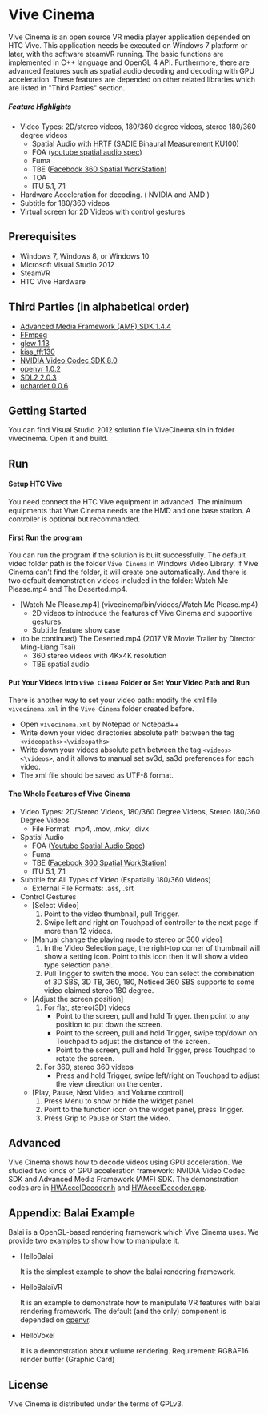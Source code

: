 # Vive Cinema

Vive Cinema is an open source VR media player application depended on HTC Vive. This application needs be executed on Windows 7 platform or later, with the software steamVR running. The basic functions are implemented in C++ language and OpenGL 4 API. Furthermore, there are advanced features such as spatial audio decoding and decoding with GPU acceleration. These features are depended on other related libraries which are listed in "Third Parties" section.

##### Feature Highlights

* Video Types: 2D/stereo videos, 180/360 degree videos, stereo 180/360 degree videos
     * Spatial Audio with HRTF (SADIE Binaural Measurement KU100)
     * FOA ([youtube spatial audio spec](https://github.com/google/spatial-media/blob/master/docs/spatial-audio-rfc.md))
     * Fuma
     * TBE ([Facebook 360 Spatial WorkStation](https://facebook360.fb.com/spatial-workstation/))
     * TOA
     * ITU 5.1, 7.1
* Hardware Acceleration for decoding. ( NVIDIA and AMD )
* Subtitle for 180/360 videos
* Virtual screen for 2D Videos with control gestures
    
## Prerequisites

* Windows 7, Windows 8, or Windows 10
* Microsoft Visual Studio 2012
* SteamVR
* HTC Vive Hardware

## Third Parties (in alphabetical order)

* [Advanced Media Framework (AMF) SDK 1.4.4](https://github.com/GPUOpen-LibrariesAndSDKs/AMF)
* [FFmpeg](https://github.com/FFmpeg/FFmpeg)
* [glew 1.13](http://glew.sourceforge.net/)
* [kiss_fft130](https://sourceforge.net/projects/kissfft/)
* [NVIDIA Video Codec SDK 8.0](https://developer.nvidia.com/nvidia-video-codec-sdk)
* [openvr 1.0.2](https://github.com/ValveSoftware/openvr/releases/tag/v1.0.2)
* [SDL2 2.0.3](https://www.libsdl.org/) 
* [uchardet 0.0.6](https://github.com/BYVoid/uchardet)

## Getting Started

You can find Visual Studio 2012 solution file ViveCinema.sln in folder vivecinema. Open it and build.
        
## Run

#### Setup HTC Vive  
        
You need connect the HTC Vive equipment in advanced. The minimum equipments that Vive Cinema needs are the HMD and one base station. A controller is optional but recommanded.

#### First Run the program

You can run the program if the solution is built successfully. The default video folder path is the folder `Vive Cinema` in Windows Video Library. If Vive Cinema can’t find the folder, it will create one automatically. And there is two default demonstration videos included in the folder: Watch Me Please.mp4 and The Deserted.mp4. 
* [Watch Me Please.mp4] (vivecinema/bin/videos/Watch Me Please.mp4)
     * 2D videos to introduce the features of Vive Cinema and supportive gestures.
     * Subtitle feature show case
* (to be continued) The Deserted.mp4 (2017 VR Movie Trailer by Director Ming-Liang Tsai)
     * 360 stereo videos with 4Kx4K resolution
     * TBE spatial audio

#### Put Your Videos Into `Vive Cinema` Folder or Set Your Video Path and Run
 
There is another way to set your video path: modify the xml file `vivecinema.xml` in the `Vive Cinema` folder created before.
* Open `vivecinema.xml` by Notepad or Notepad++
* Write down your video directories absolute path between the tag `<videopaths><\videopaths>`
* Write down your videos absolute path between the tag `<videos><\videos>`, and it allows to manual set sv3d, sa3d preferences for each video.
* The xml file should be saved as UTF-8 format. 


#### The Whole Features of Vive Cinema

* Video Types: 2D/Stereo Videos, 180/360 Degree Videos, Stereo 180/360 Degree Videos
     * File Format: .mp4, .mov, .mkv, .divx
* Spatial Audio 
     * FOA ([Youtube Spatial Audio Spec](https://github.com/google/spatial-media/blob/master/docs/spatial-audio-rfc.md))
     * Fuma
     * TBE ([Facebook 360 Spatial WorkStation](https://facebook360.fb.com/spatial-workstation/))
     * ITU 5.1, 7.1
* Subtitle for All Types of Video (Espatially 180/360 Videos)
     * External File Formats: .ass, .srt
* Control Gestures
     * [Select Video] 
          1. Point to the video thumbnail, pull Trigger.
          2. Swipe left and right on Touchpad of controller to the next page if more than 12 videos.
     * [Manual change the playing mode to stereo or 360 video]
          1. In the Video Selection page, the right-top corner of thumbnail will show a setting icon. Point to this icon then it will show a video type selection panel. 
          2. Pull Trigger to switch the mode. You can select the combination of 3D SBS, 3D TB, 360, 180, Noticed 360 SBS supports to some video claimed stereo 180 degree.
     * [Adjust the screen position]
          1. For flat, stereo(3D) videos
               - Point to the screen, pull and hold Trigger. then point to any position to put down the screen.
               - Point to the screen, pull and hold Trigger, swipe top/down on Touchpad to adjust the distance of the screen.
               - Point to the screen, pull and hold Trigger, press Touchpad to rotate the screen.
          2. For 360, stereo 360 videos
               - Press and hold Trigger, swipe left/right on Touchpad to adjust the view direction on the center.
     * [Play, Pause, Next Video, and Volume control]
          1. Press Menu to show or hide the widget panel.
          2. Point to the function icon on the widget panel, press Trigger.
          3. Press Grip to Pause or Start the video.

## Advanced

Vive Cinema shows how to decode videos using GPU acceleration. We studied two kinds of GPU acceleration framework: NVIDIA Video Codec SDK and Advanced Media Framework (AMF) SDK.
The demonstration codes are in [HWAccelDecoder.h](vivecinema/HWAccelDecoder.h) and [HWAccelDecoder.cpp](vivecinema/HWAccelDecoder.cpp).

## Appendix: Balai Example

Balai is a OpenGL-based rendering framework which Vive Cinema uses. We provide two examples to show how to manipulate it.

* HelloBalai

    It is the simplest example to show the balai rendering framework.

* HelloBalaiVR

    It is an example to demonstrate how to manipulate VR features with balai rendering framework. The default (and the only) component is depended on [openvr](https://github.com/ValveSoftware/openvr).

* HelloVoxel

    It is a demonstration about volume rendering.
    Requirement: RGBAF16 render buffer (Graphic Card)
    
## License

Vive Cinema is distributed under the terms of GPLv3.

